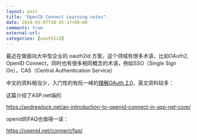 ```yaml
---
layout: post
title: "OpenID Connect Learning notes"
date: 2019-03-07T10:45:37+08:00
comments: true
external-url:
categories: [oauth2id]
---
```


最近在做面向大中型企业的 oauth2id 方案，这个领域有很多术语，比如OAuth2, OpenID Connect，同时也有很多相同概念的术语，例如SSO（Single Sign On），CAS（Central Authentication Service）

中文的资料相当少，入门性的有阮一峰的[理解OAuth 2.0](http://www.ruanyifeng.com/blog/2014/05/oauth_2_0.html)，英文资料较多：

这篇介绍了ASP.net端的

https://andrewlock.net/an-introduction-to-openid-connect-in-asp-net-core/

openid的FAQ也值得一读：

https://openid.net/connect/faq/
